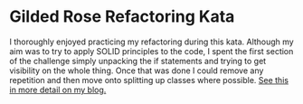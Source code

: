 # Gilded Rose Refactoring Kata

I thoroughly enjoyed practicing my refactoring during this kata. Although my aim was to try to apply SOLID principles to the code, I spent the first section of the challenge simply unpacking the if statements and trying to get visibility on the whole thing. Once that was done I could remove any repetition and then move onto splitting up classes where possible.
[See this in more detail on my blog.](https://medium.com/@russell.wind/day-49-gilded-rose-765f1f9a426e)

